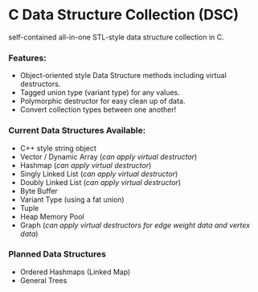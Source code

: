 # C Data Structure Collection (DSC)
self-contained all-in-one STL-style data structure collection in C.

### Features:
* Object-oriented style Data Structure methods including virtual destructors.
* Tagged union type (variant type) for any values.
* Polymorphic destructor for easy clean up of data.
* Convert collection types between one another!

### Current Data Structures Available:
* C++ style string object
* Vector / Dynamic Array (*can apply virtual destructor*)
* Hashmap (*can apply virtual destructor*)
* Singly Linked List (*can apply virtual destructor*)
* Doubly Linked List (*can apply virtual destructor*)
* Byte Buffer
* Variant Type (using a fat union)
* Tuple
* Heap Memory Pool
* Graph (*can apply virtual destructors for edge weight data and vertex data*)

### Planned Data Structures
* Ordered Hashmaps (Linked Map)
* General Trees
